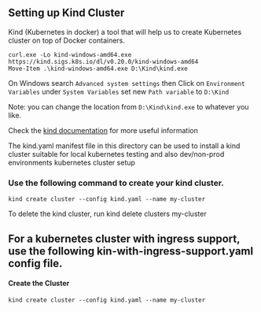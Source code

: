 ## Setting up Kind Cluster
Kind (Kubernetes in docker) a tool that will help us to create Kubernetes cluster on top of Docker containers.

    curl.exe -Lo kind-windows-amd64.exe https://kind.sigs.k8s.io/dl/v0.20.0/kind-windows-amd64
    Move-Item .\kind-windows-amd64.exe D:\Kind\kind.exe

On Windows search `Advanced system settings` then Click on `Environment Variables` under `System Variables` set new `Path variable` to `D:\Kind`

Note: you can change the location from `D:\Kind\kind.exe` to whatever you like.

Check the [kind documentation](https://kind.sigs.k8s.io/docs/user/quick-start/#installation) for more useful information

The kind.yaml manifest file in this directory can be used to install a kind cluster suitable for local kubernetes testing and also dev/non-prod environments kubernetes cluster setup

### Use the following command to create your kind cluster.
    kind create cluster --config kind.yaml --name my-cluster

To delete the kind cluster, run
    kind delete clusters my-cluster

## For a kubernetes cluster with ingress support, use the following kin-with-ingress-support.yaml config file.
#### Create the Cluster
    kind create cluster --config kind.yaml --name my-cluster
